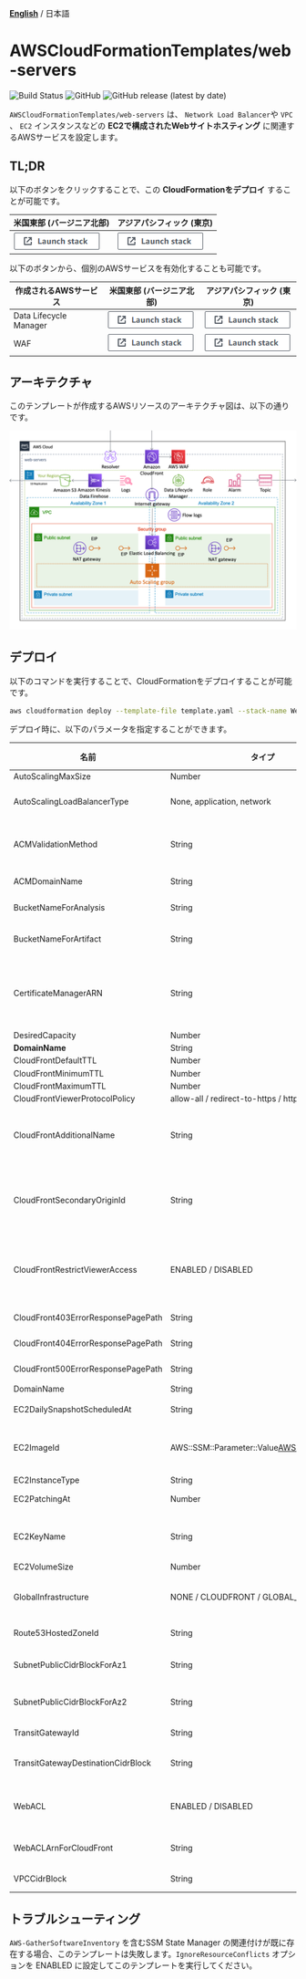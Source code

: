 [**English**](README.md) / 日本語

# AWSCloudFormationTemplates/web-servers
![Build Status](https://codebuild.ap-northeast-1.amazonaws.com/badges?uuid=eyJlbmNyeXB0ZWREYXRhIjoiZ3Z5MUkzdXRFcEtqM25ST0lZdW93ZVBKTnRXTk1WRGFUNkk2MzFpVERGNHp1dHU2RDNReU5IUlAvTitlRGgxNE03N3Y4ejZFaTNDVmpXdDZDK1pjRUFBPSIsIml2UGFyYW1ldGVyU3BlYyI6IllkWXQ5VVNaWE9QSnZkN3EiLCJtYXRlcmlhbFNldFNlcmlhbCI6MX0%3D&branch=main)
![GitHub](https://img.shields.io/github/license/eijikominami/aws-cloudformation-templates)
![GitHub release (latest by date)](https://img.shields.io/github/v/release/eijikominami/aws-cloudformation-templates)
 
``AWSCloudFormationTemplates/web-servers`` は、 ``Network Load Balancer``や ``VPC`` 、 ``EC2`` インスタンスなどの **EC2で構成されたWebサイトホスティング** に関連するAWSサービスを設定します。

## TL;DR

以下のボタンをクリックすることで、この **CloudFormationをデプロイ** することが可能です。

| 米国東部 (バージニア北部) | アジアパシフィック (東京) |
| --- | --- |
| [![cloudformation-launch-stack](../images/cloudformation-launch-stack.png)](https://console.aws.amazon.com/cloudformation/home?region=us-east-1#/stacks/create/review?stackName=WebServers&templateURL=https://eijikominami.s3-ap-northeast-1.amazonaws.com/aws-cloudformation-templates/web-servers/template.yaml) | [![cloudformation-launch-stack](../images/cloudformation-launch-stack.png)](https://console.aws.amazon.com/cloudformation/home?region=ap-northeast-1#/stacks/create/review?stackName=WebServers&templateURL=https://eijikominami.s3-ap-northeast-1.amazonaws.com/aws-cloudformation-templates/web-servers/template.yaml) |

以下のボタンから、個別のAWSサービスを有効化することも可能です。

| 作成されるAWSサービス | 米国東部 (バージニア北部) | アジアパシフィック (東京) |
| --- | --- | --- |
| Data Lifecycle Manager | [![cloudformation-launch-stack](https://raw.githubusercontent.com/eijikominami/aws-cloudformation-templates/master/images/cloudformation-launch-stack.png)](https://console.aws.amazon.com/cloudformation/home?region=us-east-1#/stacks/create/review?stackName=DataLifecycleManager&templateURL=https://eijikominami.s3-ap-northeast-1.amazonaws.com/aws-cloudformation-templates/web-servers/dlm.yaml&param_LogicalName=DataLifecycleManager) | [![cloudformation-launch-stack](https://raw.githubusercontent.com/eijikominami/aws-cloudformation-templates/master/images/cloudformation-launch-stack.png)](https://console.aws.amazon.com/cloudformation/home?region=ap-northeast-1#/stacks/create/review?stackName=DataLifecycleManager&templateURL=https://eijikominami.s3-ap-northeast-1.amazonaws.com/aws-cloudformation-templates/web-servers/dlm.yaml&param_LogicalName=DataLifecycleManager) |
| WAF | [![cloudformation-launch-stack](https://raw.githubusercontent.com/eijikominami/aws-cloudformation-templates/master/images/cloudformation-launch-stack.png)](https://console.aws.amazon.com/cloudformation/home?region=us-east-1#/stacks/create/review?stackName=WAF&templateURL=https://s3.amazonaws.com/eijikominami/aws-cloudformation-templates/edge/waf.yaml) | [![cloudformation-launch-stack](https://raw.githubusercontent.com/eijikominami/aws-cloudformation-templates/master/images/cloudformation-launch-stack.png)](https://console.aws.amazon.com/cloudformation/home?region=ap-northeast-1#/stacks/create/review?stackName=WAF&templateURL=https://s3.amazonaws.com/eijikominami/aws-cloudformation-templates/edge/waf.yaml) |

## アーキテクチャ

このテンプレートが作成するAWSリソースのアーキテクチャ図は、以下の通りです。

![](../images/architecture-web-servers.png)

## デプロイ

以下のコマンドを実行することで、CloudFormationをデプロイすることが可能です。

```bash
aws cloudformation deploy --template-file template.yaml --stack-name WebServers --capabilities CAPABILITY_NAMED_IAM
```

デプロイ時に、以下のパラメータを指定することができます。

| 名前 | タイプ | デフォルト値 | 必須 | 詳細 |
| --- | --- | --- | --- | --- |
| AutoScalingMaxSize | Number | 1 | ○ | |
| AutoScalingLoadBalancerType | None, application, network | None | ○ | 'None'を指定した場合、ELBは作成されません。 |
| ACMValidationMethod | String | DNS | 条件付き | ドメインの検証方法 |
| ACMDomainName | String | | | 証明書のドメイン名 |
| BucketNameForAnalysis | String | | | 転送先の分析用 S3 バケット |
| BucketNameForArtifact | String | | | アーティファクトを保存する S3 バケット名 |
| CertificateManagerARN | String | | | ARNを指定した場合、**CloudFront** もしくは **Elastic Load Balancer** に **SSL証明書** が紐付けられます。 |
| DesiredCapacity | Number | 1 | ○ | | 
| **DomainName** | String | | ○ | |
| CloudFrontDefaultTTL | Number | 86400 | ○ | |
| CloudFrontMinimumTTL | Number | 0 | ○ | |
| CloudFrontMaximumTTL |  Number | 31536000 | ○ | |
| CloudFrontViewerProtocolPolicy | allow-all / redirect-to-https / https-only | redirect-to-https | ○ | |
| CloudFrontAdditionalName | String | | | AdditionalNameを指定した場合、**CloudFront** に **エイリアス名** が紐付けられます。 |
| CloudFrontSecondaryOriginId | String | | | SecondaryOriginIdを指定した場合、**CloudFront** に **セカンダリS3バケット** が紐付けられます。 |
| CloudFrontRestrictViewerAccess | ENABLED / DISABLED | DISABLED | ○ | ENABLEDを指定した場合、**CloudFront** の **Restrict Viewer Access** が有効化されます。 |
| CloudFront403ErrorResponsePagePath | String | | | エラーコード403のページパス |
| CloudFront404ErrorResponsePagePath | String | | | エラーコード404のページパス |
| CloudFront500ErrorResponsePagePath | String | | | エラーコード500のページパス |
| DomainName | String | | | ドメイン名 | 
| EC2DailySnapshotScheduledAt | String | 17:00 | ○ | スナップショット作成時刻 (UTC) |
| EC2ImageId | AWS::SSM::Parameter::Value<AWS::EC2::Image::Id> | /aws/service/ami-amazon-linux-latest/al2023-ami-kernel-6.1-x86_64 | ○ | Amazon Linux 2 AMI (HVM), SSD Volume Type (64bit x86) |
| EC2InstanceType | String | t3.micro | ○ | | 
| EC2PatchingAt | Number | 3 | ○ | パッチ処理を開始する時刻 |
| EC2KeyName | String | | | 値が指定されない場合は、 **SSHキー** は設定されません。 |
| EC2VolumeSize | Number | 8 | ○ | |
| GlobalInfrastructure | NONE / CLOUDFRONT / GLOBAL_ACCELERATOR | | ○ | CloudFront や Global Accelerator を有効にするかどうか |
| Route53HostedZoneId | String | | | Route53のホストゾーンID |
| SubnetPublicCidrBlockForAz1 | String | 10.0.0.0/24 | ○ | AZ1 の パブリックサブネットの CIDR ブロック |
| SubnetPublicCidrBlockForAz2 | String | 10.0.4.0/24 | ○ | AZ2 の パブリックサブネットの CIDR ブロック |
| TransitGatewayId | String | | | Transit Gateway の Id |
| TransitGatewayDestinationCidrBlock | String | | | TransitGatewayに転送するアドレス範囲 |
| WebACL | ENABLED / DISABLED | DISABLED | ○ | DISABLED に設定された場合、AWS WAFは作成されません。 |
| WebACLArnForCloudFront | String | | | CloudFrontにアタッチするWAFのARN |
| VPCCidrBlock | String | 10.0.0.0/21 | ○ | VPC の CIDR ブロック |

## トラブルシューティング

`AWS-GatherSoftwareInventory` を含むSSM State Manager の関連付けが既に存在する場合、このテンプレートは失敗します。`IgnoreResourceConflicts` オプションを ENABLED に設定してこのテンプレートを実行してください。